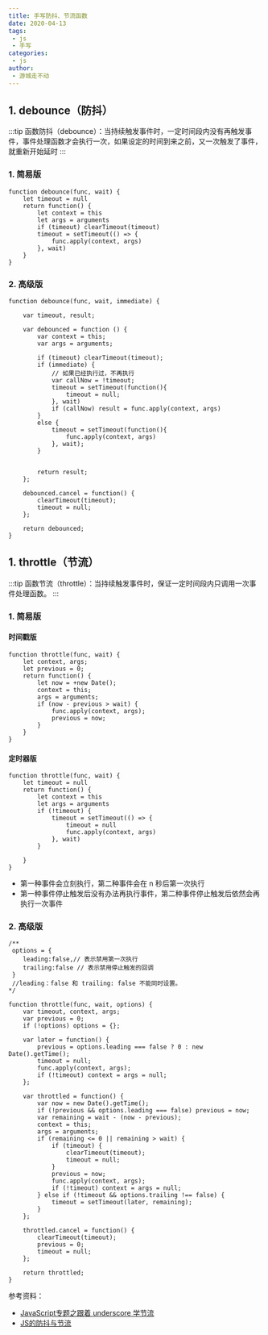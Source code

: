 ```yaml
---
title: 手写防抖、节流函数
date: 2020-04-13
tags:
 - js
 - 手写
categories:
 - js
author:
 - 游城走不动
---
```


## 1. debounce（防抖）
:::tip
函数防抖（debounce）：当持续触发事件时，一定时间段内没有再触发事件，事件处理函数才会执行一次，如果设定的时间到来之前，又一次触发了事件，就重新开始延时
:::
### 1. 简易版
```
function debounce(func, wait) {
    let timeout = null
    return function() {
        let context = this
        let args = arguments
        if (timeout) clearTimeout(timeout)
        timeout = setTimeout(() => {
            func.apply(context, args)
        }, wait)
    }
}
```
### 2. 高级版
```
function debounce(func, wait, immediate) {

	var timeout, result;

	var debounced = function () {
		var context = this;
		var args = arguments;

		if (timeout) clearTimeout(timeout);
		if (immediate) {
			// 如果已经执行过，不再执行
			var callNow = !timeout;
			timeout = setTimeout(function(){
				timeout = null;
			}, wait)
			if (callNow) result = func.apply(context, args)
		}
		else {
			timeout = setTimeout(function(){
				func.apply(context, args)
			}, wait);
		}


		return result;
	};

	debounced.cancel = function() {
		clearTimeout(timeout);
		timeout = null;
	};

	return debounced;
}
```

## 1. throttle（节流）
:::tip
函数节流（throttle）：当持续触发事件时，保证一定时间段内只调用一次事件处理函数。
:::
### 1. 简易版
#### 时间戳版
```
function throttle(func, wait) {
    let context, args;
    let previous = 0;
    return function() {
        let now = +new Date();
        context = this;
        args = arguments;
        if (now - previous > wait) {
            func.apply(context, args);
            previous = now;
        }
    }
}
```
#### 定时器版
```
function throttle(func, wait) {
    let timeout = null
    return function() {
        let context = this
        let args = arguments
        if (!timeout) {
            timeout = setTimeout(() => {
                timeout = null
                func.apply(context, args)
            }, wait)
        }

    }
}
```
- 第一种事件会立刻执行，第二种事件会在 n 秒后第一次执行
- 第一种事件停止触发后没有办法再执行事件，第二种事件停止触发后依然会再执行一次事件

### 2. 高级版
```
/**
 options = {
    leading:false,// 表示禁用第一次执行
    trailing:false // 表示禁用停止触发的回调
 }
 //leading：false 和 trailing: false 不能同时设置。
*/

function throttle(func, wait, options) {
    var timeout, context, args;
    var previous = 0;
    if (!options) options = {};

    var later = function() {
        previous = options.leading === false ? 0 : new Date().getTime();
        timeout = null;
        func.apply(context, args);
        if (!timeout) context = args = null;
    };

    var throttled = function() {
        var now = new Date().getTime();
        if (!previous && options.leading === false) previous = now;
        var remaining = wait - (now - previous);
        context = this;
        args = arguments;
        if (remaining <= 0 || remaining > wait) {
            if (timeout) {
                clearTimeout(timeout);
                timeout = null;
            }
            previous = now;
            func.apply(context, args);
            if (!timeout) context = args = null;
        } else if (!timeout && options.trailing !== false) {
            timeout = setTimeout(later, remaining);
        }
    };

    throttled.cancel = function() {
        clearTimeout(timeout);
        previous = 0;
        timeout = null;
    };

    return throttled;
}
```
参考资料：
- [JavaScript专题之跟着 underscore 学节流](https://github.com/mqyqingfeng/Blog/issues/26)
- [JS的防抖与节流](https://mp.weixin.qq.com/s/Vkshf-nEDwo2ODUJhxgzVA)